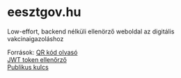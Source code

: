 # eesztgov.hu
Low-effort, backend nélküli ellenörző weboldal az digitális vakcinaigazoláshoz

Források:
[QR kód olvasó](https://github.com/mebjas/html5-qrcode)  
[JWT token ellenőrző](https://github.com/kjur/jsrsasign)  
[Publikus kulcs](https://play.google.com/store/apps/details?id=hu.gov.eeszt.mgw.covidpassportcontrol)  
